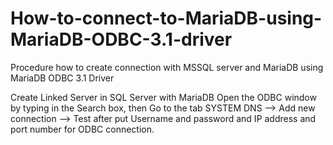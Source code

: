 # How-to-connect-to-MariaDB-using-MariaDB-ODBC-3.1-driver
Procedure how to create connection with MSSQL server and MariaDB using MariaDB ODBC 3.1 Driver

Create Linked Server in SQL Server with MariaDB
Open the ODBC window by typing in the Search box, then Go to the tab SYSTEM DNS –> Add new connection –> Test after put Username and password and IP address and port number for ODBC connection.


